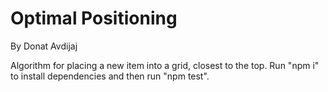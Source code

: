 # Optimal Positioning

By Donat Avdijaj

Algorithm for placing a new item into a grid, closest to the top.
Run "npm i" to install dependencies and then run "npm test".

